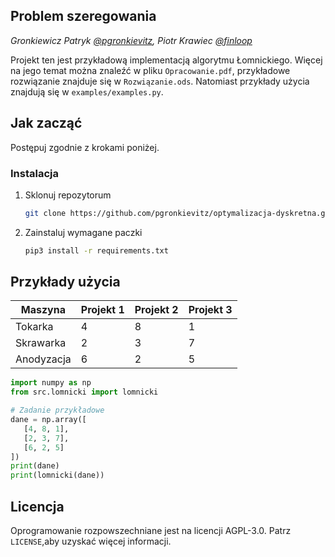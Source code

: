 ## Problem szeregowania
_Gronkiewicz Patryk [@pgronkievitz](https://github.com/pgronkievitz), 
Piotr Krawiec [@finloop](https://github.com/finloop)_

Projekt ten jest przykładową implementacją algorytmu Łomnickiego. Więcej na 
jego temat można znaleźć w pliku `Opracowanie.pdf`, przykładowe rozwiązanie 
znajduje się w `Rozwiązanie.ods`. Natomiast przykłady użycia znajdują się w 
`examples/examples.py`.

<!-- GETTING STARTED -->
## Jak zacząć

Postępuj zgodnie z krokami poniżej.

### Instalacja

1. Sklonuj repozytorum
   ```sh
   git clone https://github.com/pgronkievitz/optymalizacja-dyskretna.git
   ```
2. Zainstaluj wymagane paczki
   ```sh
   pip3 install -r requirements.txt
   ```

## Przykłady użycia

| Maszyna    | Projekt 1 | Projekt 2 | Projekt 3 |
|------------|-----------|-----------|-----------|
| Tokarka    | 4         | 8         | 1         |
| Skrawarka  | 2         | 3         | 7         |
| Anodyzacja | 6         | 2         | 5         |

```python
import numpy as np
from src.lomnicki import lomnicki

# Zadanie przykładowe
dane = np.array([
   [4, 8, 1],
   [2, 3, 7],
   [6, 2, 5]
])
print(dane)
print(lomnicki(dane))
```

<!-- LICENSE -->
## Licencja

Oprogramowanie rozpowszechniane jest na licencji AGPL-3.0. Patrz 
`LICENSE`,aby uzyskać więcej informacji.
